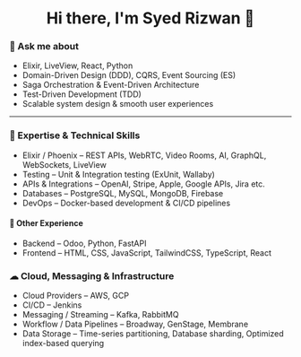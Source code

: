 <h1 align="center">Hi there, I'm Syed Rizwan 👋</h1>

### 💬 Ask me about

- Elixir, LiveView, React, Python
- Domain-Driven Design (DDD), CQRS, Event Sourcing (ES)
- Saga Orchestration & Event-Driven Architecture
- Test-Driven Development (TDD)
- Scalable system design & smooth user experiences
  
---

### 🧪 Expertise & Technical Skills

- Elixir / Phoenix – REST APIs, WebRTC, Video Rooms, AI, GraphQL, WebSockets, LiveView
- Testing – Unit & Integration testing (ExUnit, Wallaby)
- APIs & Integrations – OpenAI, Stripe, Apple, Google APIs, Jira etc.
- Databases – PostgreSQL, MySQL, MongoDB, Firebase
- DevOps – Docker-based development & CI/CD pipelines

#### 🧩 Other Experience

- Backend – Odoo, Python, FastAPI  
- Frontend – HTML, CSS, JavaScript, TailwindCSS, TypeScript, React

### ☁ Cloud, Messaging & Infrastructure

- Cloud Providers – AWS, GCP  
- CI/CD – Jenkins  
- Messaging / Streaming – Kafka, RabbitMQ  
- Workflow / Data Pipelines – Broadway, GenStage, Membrane  
- Data Storage – Time-series partitioning, Database sharding, Optimized index-based querying

<!--
**Iam-syedrizwan/Iam-syedrizwan** is a ✨ _special_ ✨ repository because its `README.md` (this file) appears on your GitHub profile.

Here are some ideas to get you started:

- 🔭 I’m currently working on ...
- 🌱 I’m currently learning ...
- 👯 I’m looking to collaborate on ...
- 🤔 I’m looking for help with ...
- 💬 Ask me about ...
- 📫 How to reach me: ...
- 😄 Pronouns: ...
- ⚡ Fun fact: ...
-->
